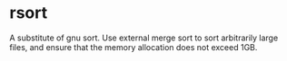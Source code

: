 # rsort

A substitute of gnu sort.
Use external merge sort to sort arbitrarily large files, and ensure that the memory allocation does not exceed 1GB.